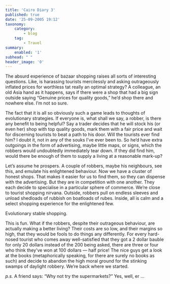 ```yaml
---
title: 'Cairo Diary 3'
published: true
date: '25-09-2005 19:12'
taxonomy:
    category:
        - blog
    tag:
        - Travel
summary:
    enabled: '1'
subhead: " "
header_image: '0'
---
```


The absurd experience of bazaar shopping raises all sorts of interesting questions. Like, is harassing tourists mercilessly and asking outrageously inflated prices for worthless tat really an optimal strategy? A colleague, an old Asia hand as it happens, says if there were a shop that had a big sign outside saying “Genuine prices for quality goods,” he’d shop there and nowhere else. I’m not so sure.

The fact that it is all so obviously such a game leads to thoughts of evolutionary strategies. If everyone is, what shall we say, a robber, is there any benefit to being helpful? Say a trader decides that he will stock his (or even her) shop with top quality goods, mark them with a fair price and wait for discerning tourists to beat a path to his door. Will the tourists ever find him? I doubt it, not in any of the souks I’ve ever been to. So he’d have extra outgoings in the form of advertising, maybe little maps, or signs, which the robbers would undoubtedly immediately tear down. If they did find him, would there be enough of them to supply a living at a reasonable mark-up?

Let’s assume he prospers. A couple of robbers, maybe his neighbours, see this, and emulate his enlightened behaviour. Now we have a cluster of honest shops. That makes it easier for us to find them, so they can dispense with the advertising. But they are in competition with one another. They each decide to specialise in a particular sphere of commerce. We’re close to tourist shopping nirvana. Outside, robbers pull on endless sleeves and unload shedloads of rubbish on boatloads of rubes. Inside, all is calm and a select shopping experience for the enlightened few.

Evolutionary stable shopping.

This is fun. What if the robbers, despite their outrageous behaviour, are actually making a better living? Their costs are so low, and their margins so high, that they would be fools to do things any differently. For every hard-nosed tourist who comes away well-satisfied that they got a 2 dollar bauble for only 20 dollars instead of the 200 being asked, there are three or four who think they’ve won at 100 dollars — half price! The nice guys get a look at the books (metaphorically speaking, for there are surely no books as such) and decide to abandon the high moral ground for the stinking swamps of  daylight robbery. We’re back where we started.

_p.s._ A friend says: “Why not try the supermarkets?” Yes, well, er ...
